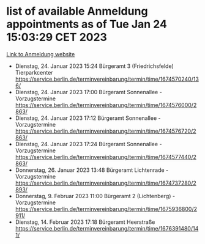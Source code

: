 # list of available Anmeldung appointments as of Tue Jan 24 15:03:29 CET 2023
[Link to Anmeldung website](https://service.berlin.de/terminvereinbarung/termin/tag.php?termin=0&anliegen[]=120686&dienstleisterlist=122210,122217,327316,122219,327312,122227,327314,122231,327346,122243,327348,122252,329742,122260,329745,122262,329748,122254,329751,122271,327278,122273,327274,122277,327276,330436,122280,327294,122282,327290,122284,327292,327539,122291,327270,122285,327266,122286,327264,122296,327268,150230,329760,122301,327282,122297,327286,122294,327284,122312,329763,122314,329775,122304,327330,122311,327334,122309,327332,122281,327352,122279,329772,122276,327324,122274,327326,122267,329766,122246,327318,122251,327320,122257,327322,122208,327298,122226,327300,121362,121364&herkunft=http%3A%2F%2Fservice.berlin.de%2Fdienstleistung%2F120686%2F)
- Dienstag, 24. Januar 2023 15:24 Bürgeramt 3 (Friedrichsfelde) Tierparkcenter https://service.berlin.de/terminvereinbarung/termin/time/1674570240/136/
- Dienstag, 24. Januar 2023 17:00 Bürgeramt Sonnenallee - Vorzugstermine https://service.berlin.de/terminvereinbarung/termin/time/1674576000/2863/
- Dienstag, 24. Januar 2023 17:12 Bürgeramt Sonnenallee - Vorzugstermine https://service.berlin.de/terminvereinbarung/termin/time/1674576720/2863/
- Dienstag, 24. Januar 2023 17:24 Bürgeramt Sonnenallee - Vorzugstermine https://service.berlin.de/terminvereinbarung/termin/time/1674577440/2863/
- Donnerstag, 26. Januar 2023 13:48 Bürgeramt Lichtenrade - Vorzugstermine https://service.berlin.de/terminvereinbarung/termin/time/1674737280/2893/
- Donnerstag, 9. Februar 2023 11:00 Bürgeramt 2 (Lichtenberg) - Vorzugstermine https://service.berlin.de/terminvereinbarung/termin/time/1675936800/2911/
- Dienstag, 14. Februar 2023 17:18 Bürgeramt Heerstraße https://service.berlin.de/terminvereinbarung/termin/time/1676391480/141/
